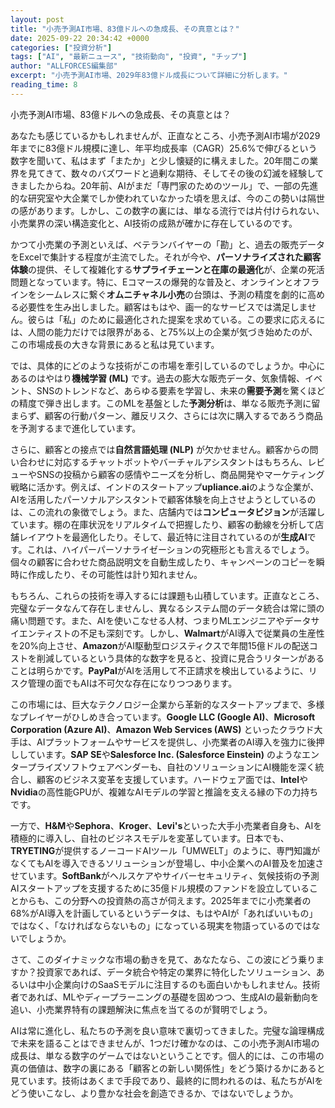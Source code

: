 ```yaml
---
layout: post
title: "小売予測AI市場、83億ドルへの急成長、その真意とは？"
date: 2025-09-22 20:34:42 +0000
categories: ["投資分析"]
tags: ["AI", "最新ニュース", "技術動向", "投資", "チップ"]
author: "ALLFORCES編集部"
excerpt: "小売予測AI市場、2029年83億ドル成長について詳細に分析します。"
reading_time: 8
---
```


小売予測AI市場、83億ドルへの急成長、その真意とは？

あなたも感じているかもしれませんが、正直なところ、小売予測AI市場が2029年までに83億ドル規模に達し、年平均成長率（CAGR）25.6%で伸びるという数字を聞いて、私はまず「またか」と少し懐疑的に構えました。20年間この業界を見てきて、数々のバズワードと過剰な期待、そしてその後の幻滅を経験してきましたからね。20年前、AIがまだ「専門家のためのツール」で、一部の先進的な研究室や大企業でしか使われていなかった頃を思えば、今のこの勢いは隔世の感があります。しかし、この数字の裏には、単なる流行では片付けられない、小売業界の深い構造変化と、AI技術の成熟が確かに存在しているのです。

かつて小売業の予測といえば、ベテランバイヤーの「勘」と、過去の販売データをExcelで集計する程度が主流でした。それが今や、**パーソナライズされた顧客体験**の提供、そして複雑化する**サプライチェーンと在庫の最適化**が、企業の死活問題となっています。特に、Eコマースの爆発的な普及と、オンラインとオフラインをシームレスに繋ぐ**オムニチャネル小売**の台頭は、予測の精度を劇的に高める必要性を生み出しました。顧客はもはや、画一的なサービスでは満足しません。彼らは「私」のために最適化された提案を求めている。この要求に応えるには、人間の能力だけでは限界がある、と75%以上の企業が気づき始めたのが、この市場成長の大きな背景にあると私は見ています。

では、具体的にどのような技術がこの市場を牽引しているのでしょうか。中心にあるのはやはり**機械学習 (ML)** です。過去の膨大な販売データ、気象情報、イベント、SNSのトレンドなど、あらゆる要素を学習し、未来の**需要予測**を驚くほどの精度で弾き出します。このMLを基盤とした**予測分析**は、単なる販売予測に留まらず、顧客の行動パターン、離反リスク、さらには次に購入するであろう商品を予測するまで進化しています。

さらに、顧客との接点では**自然言語処理 (NLP)** が欠かせません。顧客からの問い合わせに対応するチャットボットやバーチャルアシスタントはもちろん、レビューやSNSの投稿から顧客の感情やニーズを分析し、商品開発やマーケティング戦略に活かす。例えば、インドのスタートアップ**upliance.ai**のような企業が、AIを活用したパーソナルアシスタントで顧客体験を向上させようとしているのは、この流れの象徴でしょう。また、店舗内では**コンピュータビジョン**が活躍しています。棚の在庫状況をリアルタイムで把握したり、顧客の動線を分析して店舗レイアウトを最適化したり。そして、最近特に注目されているのが**生成AI**です。これは、ハイパーパーソナライゼーションの究極形とも言えるでしょう。個々の顧客に合わせた商品説明文を自動生成したり、キャンペーンのコピーを瞬時に作成したり、その可能性は計り知れません。

もちろん、これらの技術を導入するには課題も山積しています。正直なところ、完璧なデータなんて存在しませんし、異なるシステム間のデータ統合は常に頭の痛い問題です。また、AIを使いこなせる人材、つまりMLエンジニアやデータサイエンティストの不足も深刻です。しかし、**Walmart**がAI導入で従業員の生産性を20%向上させ、**Amazon**がAI駆動型ロジスティクスで年間15億ドルの配送コストを削減しているという具体的な数字を見ると、投資に見合うリターンがあることは明らかです。**PayPal**がAIを活用して不正請求を検出しているように、リスク管理の面でもAIは不可欠な存在になりつつあります。

この市場には、巨大なテクノロジー企業から革新的なスタートアップまで、多様なプレイヤーがひしめき合っています。**Google LLC (Google AI)**、**Microsoft Corporation (Azure AI)**、**Amazon Web Services (AWS)** といったクラウド大手は、AIプラットフォームやサービスを提供し、小売業者のAI導入を強力に後押ししています。**SAP SE**や**Salesforce Inc. (Salesforce Einstein)** のようなエンタープライズソフトウェアベンダーも、自社のソリューションにAI機能を深く統合し、顧客のビジネス変革を支援しています。ハードウェア面では、**Intel**や**Nvidia**の高性能GPUが、複雑なAIモデルの学習と推論を支える縁の下の力持ちです。

一方で、**H&M**や**Sephora**、**Kroger**、**Levi's**といった大手小売業者自身も、AIを積極的に導入し、自社のビジネスモデルを変革しています。日本でも、**TRYETING**が提供するノーコードAIツール「UMWELT」のように、専門知識がなくてもAIを導入できるソリューションが登場し、中小企業へのAI普及を加速させています。**SoftBank**がヘルスケアやサイバーセキュリティ、気候技術の予測AIスタートアップを支援するために35億ドル規模のファンドを設立していることからも、この分野への投資熱の高さが伺えます。2025年までに小売業者の68%がAI導入を計画しているというデータは、もはやAIが「あればいいもの」ではなく、「なければならないもの」になっている現実を物語っているのではないでしょうか。

さて、このダイナミックな市場の動きを見て、あなたなら、この波にどう乗りますか？投資家であれば、データ統合や特定の業界に特化したソリューション、あるいは中小企業向けのSaaSモデルに注目するのも面白いかもしれません。技術者であれば、MLやディープラーニングの基礎を固めつつ、生成AIの最新動向を追い、小売業界特有の課題解決に焦点を当てるのが賢明でしょう。

AIは常に進化し、私たちの予測を良い意味で裏切ってきました。完璧な論理構成で未来を語ることはできませんが、1つだけ確かなのは、この小売予測AI市場の成長は、単なる数字のゲームではないということです。個人的には、この市場の真の価値は、数字の裏にある「顧客との新しい関係性」をどう築けるかにあると見ています。技術はあくまで手段であり、最終的に問われるのは、私たちがAIをどう使いこなし、より豊かな社会を創造できるか、ではないでしょうか。

